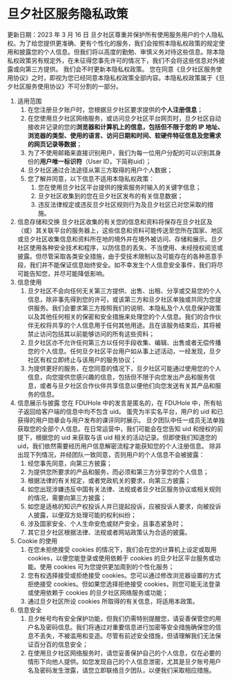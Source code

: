 # 旦夕社区服务隐私政策
更新日期：2023 年 3 月 16 日
   旦夕社区尊重并保护所有使用服务用户的个人隐私权。为了给您提供更准确、更有个性化的服务，我们会按照本隐私权政策的规定使用和披露您的个人信息。但我们将以高度的勤勉、审慎义务对待这些信息。除本隐私权政策另有规定外，在未征得您事先许可的情况下，我们不会将这些信息对外披露或向第三方提供。
   我们会不时更新本隐私权政策。 您在同意《旦夕社区服务使用协议》之时，即视为您已经同意本隐私权政策全部内容。本隐私权政策属于《旦夕社区服务使用协议》不可分割的一部分。
1. 适用范围
   1. 在您注册旦夕账户时，您根据旦夕社区要求提供的**个人注册信息**；
   2. 在您使用旦夕社区网络服务，或访问旦夕社区平台网页时，旦夕社区自动接收并记录的您的**浏览器和计算机上的信息，包括但不限于您的 IP 地址、浏览器的类型、使用的语言、访问日期和时间、软硬件特征信息及您需求的网页记录等数据**；
   3. 为了不使用邮箱来直接识别用户，我们为每一位用户分配的可以识别其身份的**用户唯一标识符**（User ID，下简称uid）；
   4. 旦夕社区通过合法途径从第三方取得的用户个人数据；
   5. 您了解并同意，以下信息不适用本隐私权政策：
      1. 您在使用旦夕社区平台提供的搜索服务时输入的关键字信息；
      2. 旦夕社区收集到的您在旦夕社区发布的有关信息数据；
      3. 违反法律规定或违反旦夕社区规则行为及旦夕社区已对您采取的措施。
2. 信息存储和交换
   旦夕社区收集的有关您的信息和资料将保存在旦夕社区及（或）其关联平台的服务器上，这些信息和资料可能传送至您所在国家、地区或旦夕社区收集信息和资料所在地的境外并在境外被访问、存储和展示。旦夕社区使用各种安全技术和程序，以防信息的丢失、不当使用、未经授权阅览或披露。但尽管采取各类安全措施，由于受技术限制以及可能存在的各种恶意手段，我们并不能保证信息始终安全。如不幸发生个人信息安全事件，我们将尽可能告知您，并尽可能降低影响。
3. 信息使用
   1. 旦夕社区不会向任何无关第三方提供、出售、出租、分享或交易您的个人信息，除非事先得到您的许可，或该第三方和旦夕社区单独或共同为您提供服务。我们会要求第三方按照我们的说明、本隐私及个人信息保护政策以及其他任何相关的保密和安全措施来处理您的个人信息。我们的合作伙伴无权将共享的个人信息用于任何其他用途。且在该服务结束后，其将被禁止访问包括其以前能够访问的所有这些资料；
   2. 旦夕社区亦不允许任何第三方以任何手段收集、编辑、出售或者无偿传播您的个人信息。任何旦夕社区平台用户如从事上述活动，一经发现，旦夕社区有权立即终止与该用户的服务协议；
   3. 为提供更好的服务，在您同意的情况下，旦夕社区可能通过使用您的个人信息，向您提供您感兴趣的信息，包括但不限于向您发出产品和服务信息，或者与旦夕社区合作伙伴共享信息以便他们向您发送有关其产品和服务的信息。
4. 信息展示与披露
   您在 FDUHole 中的发言是匿名的，在 FDUHole 中，所有帖子返回给客户端的信息中均不包含 uid。
   蛋壳为半实名平台，用户的 uid 和已获得的用户勋章会与用户发布的课评同时展示。
   旦夕团队中任一成员无法单独获取您的全部个人信息。在日常运营中，我们可能会在您告知 uid 和授权的前提下，根据您的 uid 来获取与该 uid 相关的活动记录。但即使我们知道您的 uid，我们依然需要经历用户信息解密流程才能获知您的个人注册信息。
   除非出现下列情况，并经团队一致同意，否则用户的个人信息不会被披露：
   1. 经您事先同意，向第三方披露；
   2. 为提供您所要求的产品和服务，而必须和第三方分享您的个人信息；
   3. 根据法律的有关规定，或者党政机关的要求，向第三方披露；
   4. 如您出现涉嫌违反中国有关法律、法规或者旦夕社区服务协议或相关规则的情况，需要向第三方披露；
   5. 如您是适格的知识产权投诉人并已提起投诉，应被投诉人要求，向被投诉人披露，以便双方处理可能的权利纠纷；
   6. 涉及国家安全、个人生命安危或财产安全，且事态紧急时；
   7. 其它旦夕社区根据法律、法规或者网站政策认为合适的披露。
5. Cookie 的使用
   1. 在您未拒绝接受 cookies 的情况下，我们会在您的计算机上设定或取用 cookies，以便您能登录或使用依赖于 cookies 的旦夕社区平台服务或功能。使用 cookies 可为您提供更加周到的个性化服务；
   2. 您有权选择接受或拒绝接受 cookies。您可以通过修改浏览器设置的方式拒绝接受 cookies。但如果您选择拒绝接受 cookies，则您可能无法登录或使用依赖于 cookies 的旦夕社区网络服务或功能；
   3. 通过旦夕社区所设 cookies 所取得的有关信息，将适用本政策。
6. 信息安全
   1. 旦夕帐号均有安全保护功能，但我们仍需特别提醒您，请妥善保管您的用户名及密码信息。我们将通过对重要信息进行加密等安全措施确保您的信息不丢失，不被滥用和变造。尽管有前述安全措施，但请理解我们无法保证百分百的信息安全；
   2. 在使用旦夕社区网络服务时，请您妥善保护自己的个人信息，仅在必要的情形下向他人提供。如您发现自己的个人信息泄密，尤其是旦夕账号用户名及密码发生泄露，请您立即联络旦夕团队，以便我们采取相应措施。